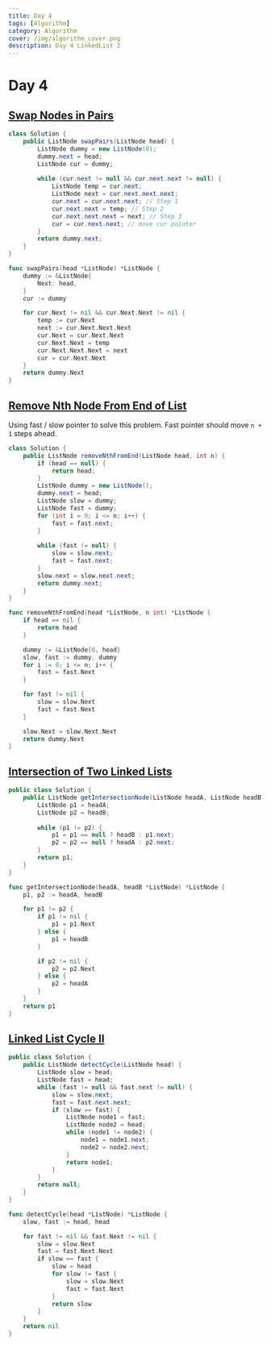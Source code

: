 ```yaml
---
title: Day 4
tags: [Algorithm]
category: Algorithm
cover: /img/algorithm_cover.png
description: Day 4 LinkedList 2
---
```


# Day 4

## [Swap Nodes in Pairs](https://leetcode.com/problems/swap-nodes-in-pairs/description/)

```java
class Solution {
    public ListNode swapPairs(ListNode head) {
        ListNode dummy = new ListNode(0);
        dummy.next = head;
        ListNode cur = dummy;
        
        while (cur.next != null && cur.next.next != null) {
            ListNode temp = cur.next;
            ListNode next = cur.next.next.next;
            cur.next = cur.next.next; // Step 1
            cur.next.next = temp; // Step 2
            cur.next.next.next = next; // Step 3
            cur = cur.next.next; // move cur pointer
        }
        return dummy.next;
    }
}
```

```go
func swapPairs(head *ListNode) *ListNode {
	dummy := &ListNode{
		Next: head,
	}
	cur := dummy

	for cur.Next != nil && cur.Next.Next != nil {
		temp := cur.Next
		next := cur.Next.Next.Next
		cur.Next = cur.Next.Next
		cur.Next.Next = temp
		cur.Next.Next.Next = next
		cur = cur.Next.Next
	}
	return dummy.Next
}
```

## [Remove Nth Node From End of List](https://leetcode.com/problems/remove-nth-node-from-end-of-list/description/)

Using fast / slow pointer to solve this problem. Fast pointer should move `n + 1` steps ahead.

```java
class Solution {
    public ListNode removeNthFromEnd(ListNode head, int n) {
        if (head == null) {
            return head;
        }
        ListNode dummy = new ListNode();
        dummy.next = head;
        ListNode slow = dummy;
        ListNode fast = dummy;
        for (int i = 0; i <= n; i++) {
            fast = fast.next;
        }
        
        while (fast != null) {
            slow = slow.next;
            fast = fast.next;   
        }
        slow.next = slow.next.next;
        return dummy.next;
    }
}
```

```go
func removeNthFromEnd(head *ListNode, n int) *ListNode {
	if head == nil {
		return head
	}

	dummy := &ListNode{0, head}
	slow, fast := dummy, dummy
	for i := 0; i <= n; i++ {
		fast = fast.Next
	}

	for fast != nil {
		slow = slow.Next
		fast = fast.Next
	}

	slow.Next = slow.Next.Next
	return dummy.Next
}
```

## [Intersection of Two Linked Lists](https://leetcode.com/problems/intersection-of-two-linked-lists/description/)

```java
public class Solution {
    public ListNode getIntersectionNode(ListNode headA, ListNode headB) {
        ListNode p1 = headA;
        ListNode p2 = headB;
        
        while (p1 != p2) {
            p1 = p1 == null ? headB : p1.next;
            p2 = p2 == null ? headA : p2.next;
        }
        return p1;
    }
}
```

```go
func getIntersectionNode(headA, headB *ListNode) *ListNode {
	p1, p2 := headA, headB

	for p1 != p2 {
		if p1 != nil {
			p1 = p1.Next
		} else {
			p1 = headB
		}

		if p2 != nil {
			p2 = p2.Next
		} else {
			p2 = headA
		}
	}
	return p1
}
```

##  [Linked List Cycle II](https://leetcode.com/problems/linked-list-cycle-ii/description/)

```java
public class Solution {
    public ListNode detectCycle(ListNode head) {
        ListNode slow = head;
        ListNode fast = head;
        while (fast != null && fast.next != null) {
            slow = slow.next;
            fast = fast.next.next;
            if (slow == fast) {
                ListNode node1 = fast;
                ListNode node2 = head;
                while (node1 != node2) {
                    node1 = node1.next;
                    node2 = node2.next;
                }
                return node1;
            }
        }
        return null;
    }
}
```

```go
func detectCycle(head *ListNode) *ListNode {
	slow, fast := head, head

	for fast != nil && fast.Next != nil {
		slow = slow.Next
		fast = fast.Next.Next
		if slow == fast {
			slow = head
			for slow != fast {
				slow = slow.Next
				fast = fast.Next
			}
			return slow
		}
	}
	return nil
}
```

